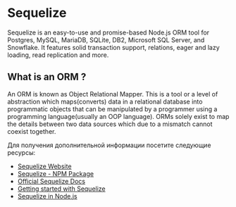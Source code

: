 # Sequelize

Sequelize is an easy-to-use and promise-based Node.js ORM tool for Postgres, MySQL, MariaDB, SQLite, DB2, Microsoft SQL Server, and Snowflake. It features solid transaction support, relations, eager and lazy loading, read replication and more.

## What is an ORM ?

An ORM is known as Object Relational Mapper. This is a tool or a level of abstraction which maps(converts) data in a relational database into programmatic objects that can be manipulated by a programmer using a programming language(usually an OOP language). ORMs solely exist to map the details between two data sources which due to a mismatch cannot coexist together.

Для получения дополнительной информации посетите следующие ресурсы:

- [Sequelize Website](https://sequelize.org/)
- [Sequelize - NPM Package](https://www.npmjs.com/package/sequelize)
- [Official Sequelize Docs](https://sequelize.org/docs/v6/getting-started/)
- [Getting started with Sequelize](https://levelup.gitconnected.com/the-ultimate-guide-to-get-started-with-sequelize-orm-238588d3516e)
- [Sequelize in Node.js](https://www.geeksforgeeks.org/how-to-use-sequelize-in-node-js/)
